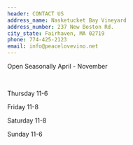 ```yaml
---
header: CONTACT US
address_name: Nasketucket Bay Vineyard
address_number: 237 New Boston Rd.
city_state: Fairhaven, MA 02719
phone: 774-425-2123
email: info@peacelovevino.net
---
```

Open Seasonally April - November

<br/>

Thursday 11-6

Friday 11-8

Saturday 11-8

Sunday 11-6